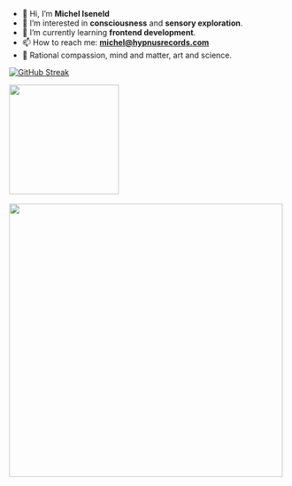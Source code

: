 - 👋 Hi, I’m **Michel Iseneld**
- 👀 I’m interested in **consciousness** and **sensory exploration**.
- 🌱 I’m currently learning **frontend development**.
- 📫 How to reach me: **michel@hypnusrecords.com**
- 🧠 Rational compassion, mind and matter, art and science.

<!---
iseneld/iseneld is a ✨ special ✨ repository because its `README.md` (this file) appears on your GitHub profile.
You can click the Preview link to take a look at your changes.
--->

  [![GitHub Streak](https://github-readme-streak-stats.herokuapp.com?user=iseneld&theme=dark&hide_border=true&date_format=M%20j%5B%2C%20Y%5D)](https://git.io/streak-stats)

  <a href="https://github.com/iseneld/github-readme-stats" >
    <img align="center" src="https://github-readme-stats.vercel.app/api/top-langs/?username=iseneld&theme=apprentice&layout=compact&hide_border=true&bg_color=151515" height="198"/>
  </a>
  <br /><br />
   <a href="https://www.codewars.com/users/iseneld">
    <img src="https://www.codewars.com/users/iseneld/badges/large" width="494">
  </a> 
